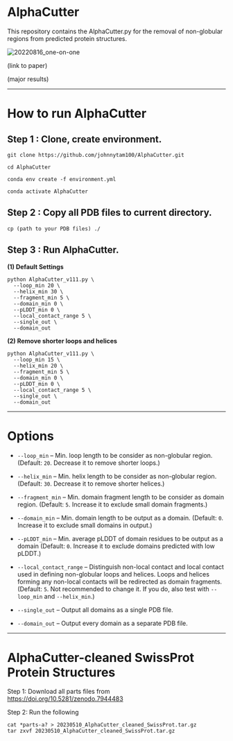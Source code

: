 # AlphaCutter

This repository contains the AlphaCutter.py for the removal of non-globular regions from predicted protein structures.

![20220816_one-on-one](https://user-images.githubusercontent.com/51283097/212842122-2a05502f-2672-473f-8efe-90fdeb165090.png)

(link to paper)

(major results)

---

# How to run AlphaCutter

## Step 1 : Clone, create environment.
````
git clone https://github.com/johnnytam100/AlphaCutter.git

cd AlphaCutter

conda env create -f environment.yml

conda activate AlphaCutter
````

## Step 2 : Copy all PDB files to current directory.
````
cp (path to your PDB files) ./
````

## Step 3 : Run AlphaCutter.

**(1) Default Settings**

````
python AlphaCutter_v111.py \
  --loop_min 20 \
  --helix_min 30 \
  --fragment_min 5 \
  --domain_min 0 \
  --pLDDT_min 0 \
  --local_contact_range 5 \
  --single_out \
  --domain_out
````

**(2) Remove shorter loops and helices**

````
python AlphaCutter_v111.py \
  --loop_min 15 \
  --helix_min 20 \
  --fragment_min 5 \
  --domain_min 0 \
  --pLDDT_min 0 \
  --local_contact_range 5 \
  --single_out \
  --domain_out
````

---

# Options

* `--loop_min`        – Min. loop length to be consider as non-globular region. (Default: `20`. Decrease it to remove shorter loops.)

* `--helix_min`       – Min. helix length to be consider as non-globular region. (Default: `30`. Decrease it to remove shorter helices.)

* `--fragment_min`    – Min. domain fragment length to be consider as domain region. (Default: `5`. Increase it to exclude small domain fragments.)

* `--domain_min`      – Min. domain length to be output as a domain. (Default: `0`. Increase it to exclude small domains in output.)

* `--pLDDT_min`       – Min. average pLDDT of domain residues to be output as a domain  (Default: `0`. Increase it to exclude domains predicted with low pLDDT.)

* `--local_contact_range`   – Distinguish non-local contact and local contact used in defining non-globular loops and helices. Loops and helices forming any non-local contacts will be redirected as domain fragments. (Default: `5`. Not recommended to change it. If you do, also test with `--loop_min` and `--helix_min`.)

* `--single_out`   – Output all domains as a single PDB file.

* `--domain_out`   – Output every domain as a separate PDB file.

---

# AlphaCutter-cleaned SwissProt Protein Structures

Step 1: Download all parts files from https://doi.org/10.5281/zenodo.7944483

Step 2: Run the following
````
cat *parts-a? > 20230510_AlphaCutter_cleaned_SwissProt.tar.gz
tar zxvf 20230510_AlphaCutter_cleaned_SwissProt.tar.gz
````
